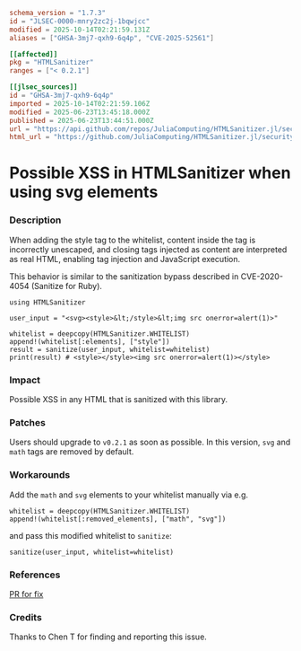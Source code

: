 ```toml
schema_version = "1.7.3"
id = "JLSEC-0000-mnry2zc2j-1bqwjcc"
modified = 2025-10-14T02:21:59.131Z
aliases = ["GHSA-3mj7-qxh9-6q4p", "CVE-2025-52561"]

[[affected]]
pkg = "HTMLSanitizer"
ranges = ["< 0.2.1"]

[[jlsec_sources]]
id = "GHSA-3mj7-qxh9-6q4p"
imported = 2025-10-14T02:21:59.106Z
modified = 2025-06-23T13:45:18.000Z
published = 2025-06-23T13:44:51.000Z
url = "https://api.github.com/repos/JuliaComputing/HTMLSanitizer.jl/security-advisories/GHSA-3mj7-qxh9-6q4p"
html_url = "https://github.com/JuliaComputing/HTMLSanitizer.jl/security/advisories/GHSA-3mj7-qxh9-6q4p"
```

# Possible XSS in HTMLSanitizer when using svg elements

### Description

When adding the style tag to the whitelist, content inside the tag is incorrectly unescaped, and closing tags injected as content are interpreted as real HTML, enabling tag injection and JavaScript execution.

This behavior is similar to the sanitization bypass described in CVE-2020-4054 (Sanitize for Ruby).

```
using HTMLSanitizer

user_input = "<svg><style>&lt;/style>&lt;img src onerror=alert(1)>"

whitelist = deepcopy(HTMLSanitizer.WHITELIST)
append!(whitelist[:elements], ["style"])
result = sanitize(user_input, whitelist=whitelist)
print(result) # <style></style><img src onerror=alert(1)></style>
```

### Impact

Possible XSS in any HTML that is sanitized with this library.

### Patches

Users should upgrade to `v0.2.1` as soon as possible. In this version, `svg` and `math` tags are removed by default.

### Workarounds

Add the `math` and `svg` elements to your whitelist manually via e.g.

```
whitelist = deepcopy(HTMLSanitizer.WHITELIST)
append!(whitelist[:removed_elements], ["math", "svg"])
```

and pass this modified whitelist to `sanitize`:

```
sanitize(user_input, whitelist=whitelist)
```

### References

[PR for fix](https://github.com/JuliaComputing/HTMLSanitizer.jl/pull/5)

### Credits

Thanks to  Chen T for finding and reporting this issue.

